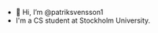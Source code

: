 - 👋 Hi, I’m @patriksvensson1
- I'm a CS student at Stockholm University.

<!---
patriksvensson1/patriksvensson1 is a ✨ special ✨ repository because its `README.md` (this file) appears on your GitHub profile.
You can click the Preview link to take a look at your changes.
--->
